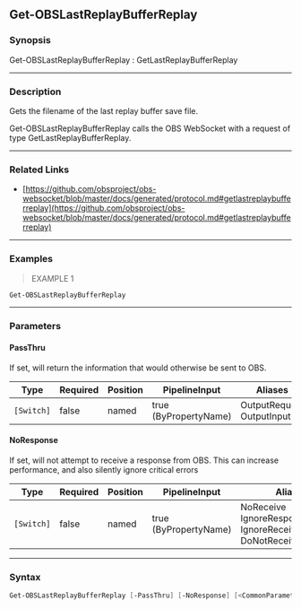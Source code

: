 Get-OBSLastReplayBufferReplay
-----------------------------




### Synopsis
Get-OBSLastReplayBufferReplay : GetLastReplayBufferReplay



---


### Description

Gets the filename of the last replay buffer save file.


Get-OBSLastReplayBufferReplay calls the OBS WebSocket with a request of type GetLastReplayBufferReplay.



---


### Related Links
* [https://github.com/obsproject/obs-websocket/blob/master/docs/generated/protocol.md#getlastreplaybufferreplay](https://github.com/obsproject/obs-websocket/blob/master/docs/generated/protocol.md#getlastreplaybufferreplay)





---


### Examples
> EXAMPLE 1

```PowerShell
Get-OBSLastReplayBufferReplay
```


---


### Parameters
#### **PassThru**

If set, will return the information that would otherwise be sent to OBS.






|Type      |Required|Position|PipelineInput        |Aliases                      |
|----------|--------|--------|---------------------|-----------------------------|
|`[Switch]`|false   |named   |true (ByPropertyName)|OutputRequest<br/>OutputInput|



#### **NoResponse**

If set, will not attempt to receive a response from OBS.
This can increase performance, and also silently ignore critical errors






|Type      |Required|Position|PipelineInput        |Aliases                                                                |
|----------|--------|--------|---------------------|-----------------------------------------------------------------------|
|`[Switch]`|false   |named   |true (ByPropertyName)|NoReceive<br/>IgnoreResponse<br/>IgnoreReceive<br/>DoNotReceiveResponse|





---


### Syntax
```PowerShell
Get-OBSLastReplayBufferReplay [-PassThru] [-NoResponse] [<CommonParameters>]
```
